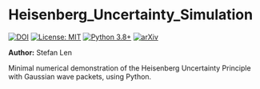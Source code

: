 # Heisenberg_Uncertainty_Simulation

[![DOI](https://zenodo.org/badge/DOI/10.5281/zenodo.17356922.svg)](https://doi.org/10.5281/zenodo.17356922)
[![License: MIT](https://img.shields.io/badge/License-MIT-yellow.svg)](https://opensource.org/licenses/MIT)
[![Python 3.8+](https://img.shields.io/badge/python-3.8+-blue.svg)](https://www.python.org/downloads/)
[![arXiv](https://img.shields.io/badge/arXiv-physics.comp--ph-b31b1b.svg)](https://arxiv.org/)

**Author:** Stefan Len  

Minimal numerical demonstration of the Heisenberg Uncertainty Principle with Gaussian wave packets, using Python.
